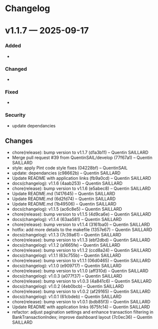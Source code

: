 # Changelog

# v1.1.7 — 2025-09-17

### Added
- 
### Changed
- 
### Fixed
- 
### Security
- update dependancies

## Changes
* chore(release): bump version to v1.1.7 (d1a3b11) – Quentin SAILLARD
* Merge pull request #39 from QuentinSAIL/develop (77f67a1) – Quentin SAILLARD
* style: apply Pint code style fixes (04228bf) – QuentinSAIL
* update: dependancies (c98662b) – Quentin SAILLARD
* Update README with application links (fb9a0cd) – Quentin SAILLARD
* docs(changelog): v1.1.6 (4aab253) – Quentin SAILLARD
* chore(release): bump version to v1.1.6 (e5abec8) – Quentin SAILLARD
* Update README.md (1417645) – Quentin SAILLARD
* Update README.md (6d2fd74) – Quentin SAILLARD
* Update README.md (1b49506) – Quentin SAILLARD
* docs(changelog): v1.1.5 (ac6c8e5) – Quentin SAILLARD
* chore(release): bump version to v1.1.5 (4d9ca6e) – Quentin SAILLARD
* docs(changelog): v1.1.4 (63aa581) – Quentin SAILLARD
* chore(release): bump version to v1.1.4 (3161ba0) – Quentin SAILLARD
* hotfix: add more details to the makefile (1357e67) – Quentin SAILLARD
* docs(changelog): v1.1.3 (7c39a61) – Quentin SAILLARD
* chore(release): bump version to v1.1.3 (ebf2dbd) – Quentin SAILLARD
* docs(changelog): v1.1.2 (a1665fe) – Quentin SAILLARD
* chore(release): bump version to v1.1.2 (ccd8a24) – Quentin SAILLARD
* docs(changelog): v1.1.1 (63c755b) – Quentin SAILLARD
* chore(release): bump version to v1.1.1 (06d0465) – Quentin SAILLARD
* docs(changelog): v1.1.0 (e909717) – Quentin SAILLARD
* chore(release): bump version to v1.1.0 (aff310d) – Quentin SAILLARD
* docs(changelog): v1.0.3 (a077f37) – Quentin SAILLARD
* chore(release): bump version to v1.0.3 (4a841c6) – Quentin SAILLARD
* docs(changelog): v1.0.2 (4eb0bcb) – Quentin SAILLARD
* chore(release): bump version to v1.0.2 (af29165) – Quentin SAILLARD
* docs(changelog): v1.0.1 (61cbdeb) – Quentin SAILLARD
* chore(release): bump version to v1.0.1 (bdb85f3) – Quentin SAILLARD
* Update README with application links (675fc14) – Quentin SAILLARD
* refactor: adjust pagination settings and enhance transaction filtering in BankTransactionIndex; improve dashboard layout (7c0ec36) – Quentin SAILLARD

